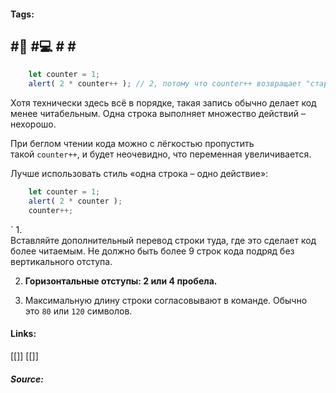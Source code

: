  #### Tags:
#🌱 #💻  # #	
---	
```javascript
	let counter = 1;
	alert( 2 * counter++ ); // 2, потому что counter++ возвращает "старое" значение
```

Хотя технически здесь всё в порядке, такая запись обычно делает код менее читабельным. Одна строка выполняет множество действий – нехорошо.

При беглом чтении кода можно с лёгкостью пропустить такой `counter++`, и будет неочевидно, что переменная увеличивается.

Лучше использовать стиль «одна строка – одно действие»:

```js
	let counter = 1; 
	alert( 2 * counter );
	counter++;
```
`
1. 	
Вставляйте дополнительный перевод строки туда, где это сделает код более читаемым. Не должно быть более 9 строк кода подряд без вертикального отступа. 

2. **Горизонтальные отступы: 2 или 4 пробела.**


3. Максимальную длину строки согласовывают в команде. Обычно это `80` или `120` символов.
	
	
	
	
	
	
	
	
#### Links:
   [[]]	
   [[]]
	
##### Source:
   []()
	
		
	

